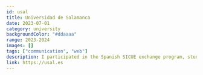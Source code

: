 ```yaml
---
id: usal
title: Universidad de Salamanca
date: 2023-07-01
category: university
backgroundColor: "#ddaaaa"
range: 2023-2024
images: []
tags: ["communication", "web"]
description: I participated in the Spanish SICUE exchange program, studying at the University of Salamanca (USAL). My courses primarily focused on communication and web-related subjects. This experience broadened my horizons and allowed me to explore new cultural perspectives while enhancing my academic knowledge.
link: https://usal.es
---
```

